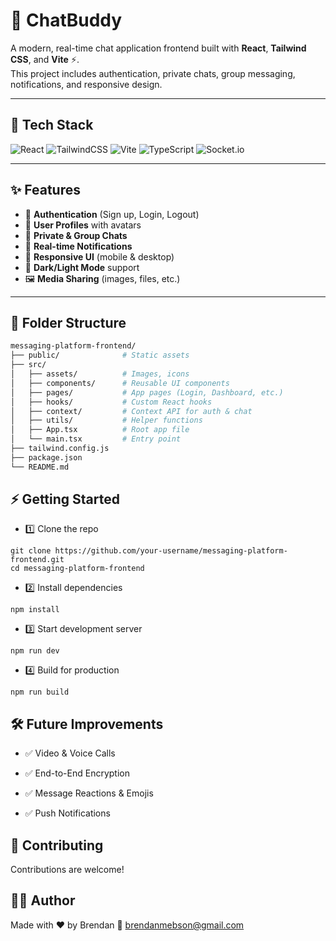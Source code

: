 # 💬 ChatBuddy

A modern, real-time chat application frontend built with **React**, **Tailwind CSS**, and **Vite** ⚡.  
This project includes authentication, private chats, group messaging, notifications, and responsive design.

---

## 🚀 Tech Stack

![React](https://img.shields.io/badge/React-20232A?style=for-the-badge&logo=react&logoColor=61DAFB)
![TailwindCSS](https://img.shields.io/badge/Tailwind_CSS-38B2AC?style=for-the-badge&logo=tailwind-css&logoColor=white)
![Vite](https://img.shields.io/badge/Vite-646CFF?style=for-the-badge&logo=vite&logoColor=FFD62E)
![TypeScript](https://img.shields.io/badge/TypeScript-007ACC?style=for-the-badge&logo=typescript&logoColor=white)
![Socket.io](https://img.shields.io/badge/Socket.io-010101?style=for-the-badge&logo=socket.io&logoColor=white)

---

## ✨ Features

- 🔑 **Authentication** (Sign up, Login, Logout)  
- 👤 **User Profiles** with avatars  
- 💬 **Private & Group Chats**  
- 🔔 **Real-time Notifications**  
- 📱 **Responsive UI** (mobile & desktop)  
- 🎨 **Dark/Light Mode** support  
- 🖼️ **Media Sharing** (images, files, etc.)  

---

## 📂 Folder Structure

```bash
messaging-platform-frontend/
├── public/              # Static assets
├── src/
│   ├── assets/          # Images, icons
│   ├── components/      # Reusable UI components
│   ├── pages/           # App pages (Login, Dashboard, etc.)
│   ├── hooks/           # Custom React hooks
│   ├── context/         # Context API for auth & chat
│   ├── utils/           # Helper functions
│   ├── App.tsx          # Root app file
│   └── main.tsx         # Entry point
├── tailwind.config.js
├── package.json
└── README.md
```
## ⚡ Getting Started
- 1️⃣ Clone the repo
```
git clone https://github.com/your-username/messaging-platform-frontend.git
cd messaging-platform-frontend
```
- 2️⃣ Install dependencies
```
npm install
```
- 3️⃣ Start development server
```
npm run dev
```
- 4️⃣ Build for production
```
npm run build
```
##  🛠️ Future Improvements
- ✅ Video & Voice Calls

- ✅ End-to-End Encryption

- ✅ Message Reactions & Emojis

- ✅ Push Notifications

##  🤝 Contributing
Contributions are welcome!


##  👨‍💻 Author
Made with ❤️ by Brendan 
📧 brendanmebson@gmail.com

